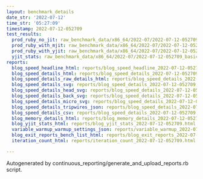 ```yaml
---
layout: benchmark_details
date_str: '2022-07-12'
time_str: '05:27:09'
timestamp: 2022-07-12-052709
test_results:
  prod_ruby_no_jit: raw_benchmark_data/x86_64/2022-07/2022-07-12-052709_basic_benchmark_prod_ruby_no_jit.json
  prod_ruby_with_mjit: raw_benchmark_data/x86_64/2022-07/2022-07-12-052709_basic_benchmark_prod_ruby_with_mjit.json
  prod_ruby_with_yjit: raw_benchmark_data/x86_64/2022-07/2022-07-12-052709_basic_benchmark_prod_ruby_with_yjit.json
  yjit_stats: raw_benchmark_data/x86_64/2022-07/2022-07-12-052709_basic_benchmark_yjit_stats.json
reports:
  blog_speed_headline_html: reports/blog_speed_headline_2022-07-12-052709.html
  blog_speed_details_html: reports/blog_speed_details_2022-07-12-052709.html
  blog_speed_details_raw_details_html: reports/blog_speed_details_2022-07-12-052709.raw_details.html
  blog_speed_details_svg: reports/blog_speed_details_2022-07-12-052709.svg
  blog_speed_details_head_svg: reports/blog_speed_details_2022-07-12-052709.head.svg
  blog_speed_details_back_svg: reports/blog_speed_details_2022-07-12-052709.back.svg
  blog_speed_details_micro_svg: reports/blog_speed_details_2022-07-12-052709.micro.svg
  blog_speed_details_tripwires_json: reports/blog_speed_details_2022-07-12-052709.tripwires.json
  blog_speed_details_csv: reports/blog_speed_details_2022-07-12-052709.csv
  blog_memory_details_html: reports/blog_memory_details_2022-07-12-052709.html
  blog_yjit_stats_html: reports/blog_yjit_stats_2022-07-12-052709.html
  variable_warmup_warmup_settings_json: reports/variable_warmup_2022-07-12-052709.warmup_settings.json
  blog_exit_reports_bench_list_html: reports/blog_exit_reports_2022-07-12-052709.bench_list.html
  iteration_count_html: reports/iteration_count_2022-07-12-052709.html

---
```

Autogenerated by continuous_reporting/generate_and_upload_reports.rb script.

